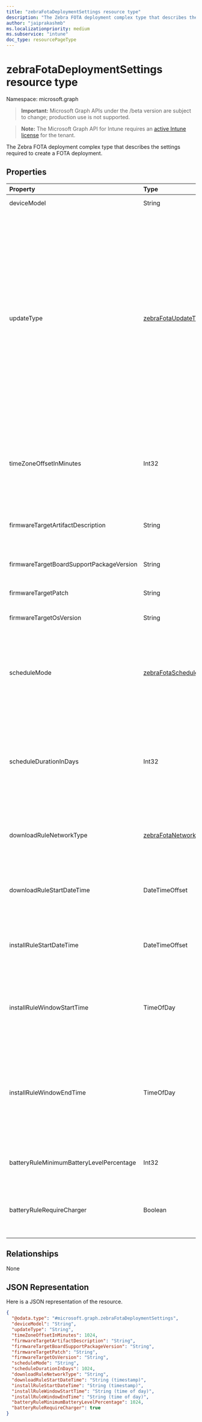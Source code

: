 ```yaml
---
title: "zebraFotaDeploymentSettings resource type"
description: "The Zebra FOTA deployment complex type that describes the settings required to create a FOTA deployment."
author: "jaiprakashmb"
ms.localizationpriority: medium
ms.subservice: "intune"
doc_type: resourcePageType
---
```


# zebraFotaDeploymentSettings resource type

Namespace: microsoft.graph

> **Important:** Microsoft Graph APIs under the /beta version are subject to change; production use is not supported.

> **Note:** The Microsoft Graph API for Intune requires an [active Intune license](https://go.microsoft.com/fwlink/?linkid=839381) for the tenant.

The Zebra FOTA deployment complex type that describes the settings required to create a FOTA deployment.

## Properties
|Property|Type|Description|
|:---|:---|:---|
|deviceModel|String|Deploy update for devices with this model only.|
|updateType|[zebraFotaUpdateType](../resources/intune-androidfotaservice-zebrafotaupdatetype.md)|The deployment's update type. Possible values are custom, latest, and auto. When custom mode is set, the request must provide artifact values. When latest type is set, the latest released update becomes the target OS. If latest is specified, the firmware target values are not required. Note: latest may update the device to a new Android version. When the value is set to auto, the device always looks for the latest package available and tries to update whenever a new package is available. This continues until the admin cancels the auto update. While other modes return an ID starting with FOTA-x, auto mode returns an ID starting with AUTO-x. Possible values are: `custom`, `latest`, `auto`, `unknownFutureValue`.|
|timeZoneOffsetInMinutes|Int32|This attribute indicates the deployment time offset (e.g.`180` represents an offset of `+03:00`, and `-270` represents an offset of `-04:30`). The time offset is the time timezone where the devices are located. The deployment start and end data uses this timezone|
|firmwareTargetArtifactDescription|String|A description provided by Zebra for the the firmware artifact to update the device to (e.g.: `LifeGuard Update 120 (released 29-June-2022)`.|
|firmwareTargetBoardSupportPackageVersion|String|Deployment's Board Support Package (BSP. E.g.: '01.18.02.00'). Required only for custom update type.|
|firmwareTargetPatch|String|Target patch name (e.g.: 'U06'). Required only for custom update type.|
|firmwareTargetOsVersion|String|Target OS Version (e.g.: '8.1.0'). Required only for custom update type.|
|scheduleMode|[zebraFotaScheduleMode](../resources/intune-androidfotaservice-zebrafotaschedulemode.md)|Deployment installation schedule mode. Default is installNow. All scheduled deployments date and time are in the device’s timezone. For Install Now, the date and time are in UTC (same date and time anywhere in the world). Possible values are: `installNow`, `scheduled`, `unknownFutureValue`.|
|scheduleDurationInDays|Int32|Maximum 28 days. Default is 28 days. Sequence of dates are: 1) Download start date. 2) Install start date. 3) Schedule end date. If any of the values are not provided, the date provided in the preceding step of the sequence is used. If no values are provided, the string value of the current UTC is used.|
|downloadRuleNetworkType|[zebraFotaNetworkType](../resources/intune-androidfotaservice-zebrafotanetworktype.md)|Download network type as described in 'zebraFotaNetworkType'. Default: any. Possible values are: `any`, `wifi`, `cellular`, `wifiAndCellular`, `unknownFutureValue`.|
|downloadRuleStartDateTime|DateTimeOffset|Date and time in the device time zone when the download will start (e.g., `2018-07-25T10:20:32`). The default value is UTC now and the maximum is 10 days from deployment creation.|
|installRuleStartDateTime|DateTimeOffset|Date and time in device time zone when the install will start. Default - download startDate if configured, otherwise defaults to NOW. Ignored when deployment update type was set to auto.|
|installRuleWindowStartTime|TimeOfDay|Time of day (00:00:00 - 23:30:00) when installation should begin. The time is expressed in a 24-hour format, as hh:mm, and is in the device time zone. Default - 00:00:00. Respected for all values of update type, including AUTO.|
|installRuleWindowEndTime|TimeOfDay|Time of day after which the install cannot start. Possible range is 00:30:00 to 23:59:59. Should be greater than 'installRuleWindowStartTime' by 30 mins. The time is expressed in a 24-hour format, as hh:mm, and is in the device time zone. Default - 23:59:59. Respected for all values of update type, including AUTO.|
|batteryRuleMinimumBatteryLevelPercentage|Int32|Minimum battery level (%) required for both download and installation. Default: -1 (System defaults). Maximum is 100.|
|batteryRuleRequireCharger|Boolean|Flag indicating if charger is required. When set to false, the client can install updates whether the device is in or out of the charger. Applied only for installation. Defaults to false.|

## Relationships
None

## JSON Representation
Here is a JSON representation of the resource.
<!-- {
  "blockType": "resource",
  "@odata.type": "microsoft.graph.zebraFotaDeploymentSettings"
}
-->
``` json
{
  "@odata.type": "#microsoft.graph.zebraFotaDeploymentSettings",
  "deviceModel": "String",
  "updateType": "String",
  "timeZoneOffsetInMinutes": 1024,
  "firmwareTargetArtifactDescription": "String",
  "firmwareTargetBoardSupportPackageVersion": "String",
  "firmwareTargetPatch": "String",
  "firmwareTargetOsVersion": "String",
  "scheduleMode": "String",
  "scheduleDurationInDays": 1024,
  "downloadRuleNetworkType": "String",
  "downloadRuleStartDateTime": "String (timestamp)",
  "installRuleStartDateTime": "String (timestamp)",
  "installRuleWindowStartTime": "String (time of day)",
  "installRuleWindowEndTime": "String (time of day)",
  "batteryRuleMinimumBatteryLevelPercentage": 1024,
  "batteryRuleRequireCharger": true
}
```